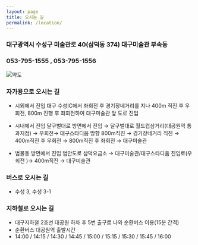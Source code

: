 ```yaml
---
layout: page
title: 오시는 길 
permalink: /location/
---
```


### 대구광역시 수성구 미술관로 40(삼덕동 374) 대구미술관 부속동
### 053-795-1555 ,  053-795-1556

![약도](http://evoka.github.io/images/map.png)

### 자가용으로 오시는 길
* 시외에서 진입
대구 수성IC에서 좌회전 후 경기장네거리를 지나 400m 직진 후 우회전, 800m 진행 후
좌회전하여 대구미술관 앞 도로 진입

* 시내에서 진입
달구벌대로 방면에서 진입 → 달구벌대로 월드컵삼거리(대공원역 통과지점) → 우회전→
대구스타디움 방향 800m직진 → 경기장네거리 직진 → 400m직진 후 우회전 → 800m직진 후 좌회전 → 대구미술관

* 범물동 방면에서 진입
범안도로 삼덕요금소 → 대구미술관/대구스타디움 진입로(우회전 )→ 400m직진 →
대구미술관


### 버스로 오시는 길
* 수성 3, 수성 3-1

### 지하철로 오시는 길
* 대구지하철 2호선 대공원 하차 후 5번 출구로 나와 순환버스 이용(15분 간격)
* 순환버스 대공원역 출발시간
* 14:00 / 14:15 / 14:30 / 14:45 / 15:00 / 15:15 / 15:30 / 15:45 / 16:00

